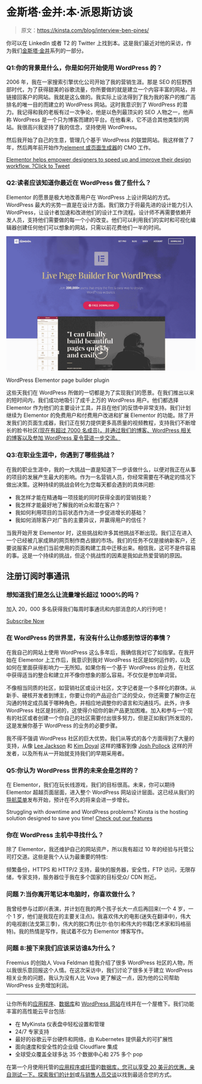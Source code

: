 # 金斯塔·金并:本·派恩斯访谈

> 原文：<https://kinsta.com/blog/interview-ben-pines/>

你可以在 LinkedIn 或者 T2 的 Twitter 上找到本。这是我们最近对他的采访，作为我们[金斯塔·金并](https://kinsta.com/?post_type=post&s=kingpin)系列的一部分。

### Q1:你的背景是什么，你是如何开始使用 WordPress 的？

2006 年，我在一家搜索引擎优化公司开始了我的营销生涯。那是 SEO 的狂野西部时代，为了获得甜美的谷歌流量，你所要做的就是建立一个内容丰富的网站，并链接回客户的网站。我就是这么做的。我实际上设法得到了我为我的客户的推广高排名的唯一目的而建立的 WordPress 网站。这时我意识到了 WordPress 的潜力。我记得和我的老板有过一次争论，他是以色列最顶尖的 SEO 人物之一，他声称 WordPress 是一个只为博客而建的平台。在他看来，它不适合其他类型的网站。我很高兴我坚持了我的信念，坚持使用 WordPress。

然后我开始了自己的生意，管理几个基于 WordPress 的联盟网站。我这样做了 7 年，然后两年前开始作为[element 或页面生成器](https://elementor.com)的 CMO 工作。

[Elementor helps empower designers to speed up and improve their design workflow. ?Click to Tweet](https://twitter.com/intent/tweet?url=https%3A%2F%2Fbit.ly%2F2ZrLVA0&via=kinsta&text=Elementor+helps+empower+designers+to+speed+up+and+improve+their+design+workflow.+%3F&hashtags=WordPress%2Cdesign)

### Q2:读者应该知道你最近在 WordPress 做了些什么？

Elementor 的愿景是极大地改善用户在 WordPress 上设计网站的方式。WordPress 最大的劣势一直是在设计方面。我们致力于将最先进的设计能力引入 WordPress，让设计者加速和改进他们的设计工作流程。设计师不再需要依赖开发人员，支持他们需要做的每一个小的改变。他们可以利用我们的实时和可视化编辑器创建任何他们可以想象的网站，只需以前花费他们一半的时间。

[![WordPress Elementor page builder plugin](img/ee608def82a4d42f2b4ef86a0a3e5ae1.png)](https://elementor.com/)

WordPress Elementor page builder plugin



这些天我们在 WordPress 所做的一切都是为了实现我们的愿景。在我们推出以来的短时间内，我们成功地吸引了成千上万的 WordPress 用户。他们都选择 Elementor 作为他们的主要设计工具，并且在他们的反馈中非常支持。我们计划继续为 Elementor 的免费用户和付费用户改进和扩展 Elementor 的功能。除了开发我们的页面生成器，我们正在努力提供更多高质量的视频教程，支持我们不断增长的脸书社区[(现在有超过 7000 名成员)，并通过我们的博客、WordPress 相关的博客以及参加 WordPress 夏令营进一步交流。](https://www.facebook.com/groups/Elementors/)









### Q3:在职业生涯中，你遇到了哪些挑战？

在我的职业生涯中，我的一大挑战一直是知道下一步该做什么，以便对我正在从事的项目的发展产生最大的影响。作为一名营销人员，你经常需要在不确定的情况下做出决策。这种持续的挑战会转化为您每天都会遇到的具体问题:

*   我怎样才能在精通每一项技能的同时获得全面的营销技能？
*   我怎样才能最好地了解我的听众和潜在客户？
*   我如何利用项目的当前状态作为进一步促进增长的基础？
*   我如何消除客户对广告的主要异议，并赢得用户的信任？

当我开始开发 Elementor 时，这些挑战和许多其他挑战不断出现。我们正在进入一个已经被几家成熟的网页制作商占据的市场。我们的任务不仅是接纳新客户，还要说服客户从他们当前使用的页面构建工具中迁移出来。相信我，这可不是件容易的事。这是一个持续的挑战，但这个挑战性的因素是我如此热爱营销的原因。

## 注册订阅时事通讯



### 想知道我们是怎么让流量增长超过 1000%的吗？

加入 20，000 多名获得我们每周时事通讯和内部消息的人的行列吧！

[Subscribe Now](#newsletter)

### 在 WordPress 的世界里，有没有什么让你感到惊讶的事情？

在我自己的网站上使用 WordPress 这么多年后，我确信我对它了如指掌。在我开始在 Elementor 上工作后，我意识到我对 WordPress 社区是如何运作的，以及如何在里面获得影响力一无所知。如果你有一个基于 WordPress 的业务，在社区中获得适当的整合和建立并不像你想象的那么容易。不仅仅是参加单词营。

不像相当同质的社区，如营销社区或设计社区，文字记者是一个多样化的群体。从新手、硬核开发者到博主，你要让你的产品迎合广泛的受众，你还需要了解你正在沟通的特定成员属于哪种角色，并相应地调整你的语言和沟通技巧。此外，许多 WordPress 社区是封闭的，这使得介绍你的新产品更加困难。加入和参与一个现有的社区或者创建一个你自己的社区需要付出很多努力，但是正如我们所发现的，这是发展你基于 WordPress 的业务的必要步骤。

我不得不强调 WordPress 社区的巨大优势。我们从等式的各个方面得到了大量的支持，从像 [Lee Jackson](https://angledcrown.com/) 和 [Kim Doyal](https://thewpchick.com/) 这样的播客到像 [Josh Pollock](https://joshpress.net/) 这样的开发者，以及所有从一开始就支持我们的早期采用者。

### Q5:你认为 WordPress 世界的未来会是怎样的？

在 Elementor，我们在玩长线游戏，我们的目标很高。未来，你可以期待 Elementor 超越页面层面，进入整个 WordPress 网站设计层面。这已经从我们的[导航菜单](https://elementor.com/introducing-nav-menu/)发布开始，预计在不久的将来会进一步增长。

Struggling with downtime and WordPress problems? Kinsta is the hosting solution designed to save you time! [Check out our features](https://kinsta.com/features/)



### 你在 WordPress 主机中寻找什么？

除了 Elementor，我还维护自己的网站资产，所以我有超过 10 年的经验与托管公司打交道。这些是我个人认为最重要的特性:

频繁备份，HTTPS 和 HTTP/2 支持，最快的服务器，安全性，FTP 访问，无限存储，专家支持，服务器位于我在多个国家的目标受众/ CDN 附近。

### 问题 7:当你离开笔记本电脑时，你喜欢做什么？

我曾经参与过即兴表演，并计划在我的两个孩子长大一点后再回来(一个 4 岁，一个 1 岁，他们是我现在的主要关注点)。我喜欢伟大的电影(迷失在翻译中)，伟大的电视剧(法戈第三季)，伟大的脱口秀(比尔·伯尔)和伟大的书籍(艺术家和玛格丽特)。我的热情是写作，我试着不仅为 Elementor 博客写作。

### 问题 8:接下来我们应该采访谁&为什么？

Freemius 的创始人 Vova Feldman 给我介绍了很多 WordPress 社区的人物，所以我很乐意回报这个人情。在这次采访中，我们讨论了很多关于建立 WordPress 相关业务的问题，我认为没有人比 Vova 更了解这一点，因为他的公司帮助 WordPress 业务增加利润。

* * *

让你所有的[应用程序](https://kinsta.com/application-hosting/)、[数据库](https://kinsta.com/database-hosting/)和 [WordPress 网站](https://kinsta.com/wordpress-hosting/)在线并在一个屋檐下。我们功能丰富的高性能云平台包括:

*   在 MyKinsta 仪表盘中轻松设置和管理
*   24/7 专家支持
*   最好的谷歌云平台硬件和网络，由 Kubernetes 提供最大的可扩展性
*   面向速度和安全性的企业级 Cloudflare 集成
*   全球受众覆盖全球多达 35 个数据中心和 275 多个 pop

在第一个月使用托管的[应用程序或托管](https://kinsta.com/application-hosting/)的[数据库，您可以享受 20 美元的优惠，亲自测试一下。探索我们的](https://kinsta.com/database-hosting/)[计划](https://kinsta.com/plans/)或[与销售人员交谈](https://kinsta.com/contact-us/)以找到最适合您的方式。